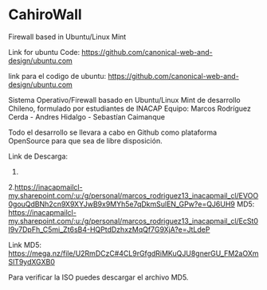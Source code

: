 # CahiroWall
Firewall based in Ubuntu/Linux Mint 


Link for ubuntu Code: https://github.com/canonical-web-and-design/ubuntu.com


link para el codigo de ubuntu: https://github.com/canonical-web-and-design/ubuntu.com



Sistema Operativo/Firewall basado en Ubuntu/Linux Mint de desarrollo Chileno, formulado por estudiantes de INACAP
Equipo: Marcos Rodríguez Cerda - Andres Hidalgo - Sebastían Caimanque

Todo el desarrollo se llevara a cabo en Github como plataforma OpenSource para que sea de libre disposición.

Link de Descarga: 


1. 



2.https://inacapmailcl-my.sharepoint.com/:u:/g/personal/marcos_rodriguez13_inacapmail_cl/EVOO0gouQdBNh2cn9X9XYJwB9x9MYh5e7qDkmSulEN_GPw?e=QJ6UH9 
  MD5: https://inacapmailcl-my.sharepoint.com/:u:/g/personal/marcos_rodriguez13_inacapmail_cl/EcSt0I9v7DpFh_C5mi_Zt6sB4-HQPtdDzhxzMqQf7G9XjA?e=JtLdeP





Link MD5: https://mega.nz/file/U2RmDCzC#4CL9rGfgdRiMKuQJU8gnerGU_FM2aOXmSlT9ydXGXB0





Para verificar la ISO puedes descargar el archivo MD5.
